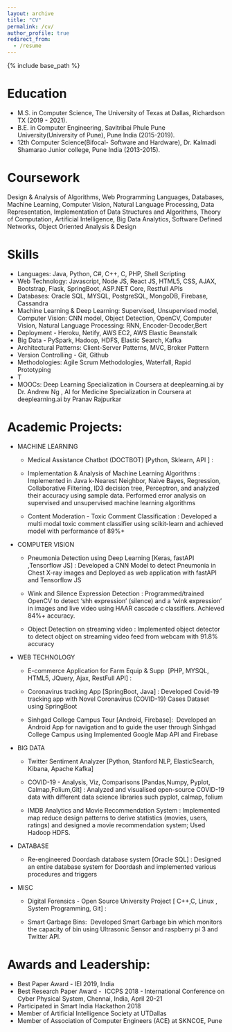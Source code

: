 ```yaml
---
layout: archive
title: "CV"
permalink: /cv/
author_profile: true
redirect_from:
  - /resume
---
```


{% include base_path %}

Education
======

- M.S. in Computer Science, The University of Texas at Dallas, Richardson TX  (2019 - 2021).
- B.E. in Computer Engineering, Savitribai Phule Pune University(University of Pune), Pune India (2015-2019).
- 12th Computer Science(Bifocal- Software and Hardware), Dr. Kalmadi Shamarao Junior college, Pune India (2013-2015).

Coursework
======
Design & Analysis of Algorithms, Web Programming Languages, Databases, Machine Learning, Computer Vision, Natural Language Processing, Data Representation, Implementation of Data Structures and Algorithms, Theory of Computation, Artificial Intelligence, Big Data Analytics, Software Defined Networks, Object Oriented Analysis & Design

Skills
======
-	Languages: Java, Python, C#, C++, C, PHP, Shell Scripting
-    Web Technology: Javascript, Node JS, React JS, HTML5, CSS, AJAX, Bootstrap, Flask, SpringBoot, ASP.NET Core, Restfull APIs 
-    Databases: Oracle SQL, MYSQL, PostgreSQL, MongoDB,  Firebase, Cassandra
-	Machine Learning & Deep Learning: Supervised, Unsupervised model, Computer Vision: CNN model, Object Detection, OpenCV, Computer Vision, Natural Language Processing: RNN, Encoder-Decoder,Bert
-   Deployment - Heroku, Netify, AWS EC2, AWS Elastic Beanstalk
-   Big Data - PySpark, Hadoop, HDFS, Elastic Search, Kafka 
-   Architectural Patterns: Client-Server Patterns, MVC, Broker Pattern 
-   Version Controlling - Git, Github
-	Methodologies: Agile Scrum Methodologies, Waterfall, Rapid Prototyping
- T
-   MOOCs: Deep Learning Specialization in Coursera at deeplearning.ai by Dr. Andrew Ng , AI for Medicine Specialization in Coursera at deeplearning.ai by Pranav Rajpurkar  
 
Academic Projects:
======

- MACHINE LEARNING
     - Medical Assistance Chatbot (DOCTBOT)​ [Python, Sklearn, API ] :
     
     - Implementation & Analysis of Machine Learning Algorithms : 
     Implemented in Java k-Nearest Neighbor, Naive Bayes, Regression, Collaborative Filtering, ID3 decision tree, Perceptron, and            analyzed their accuracy using sample data. Performed error analysis on supervised and unsupervised machine learning algorithms

     - Content Moderation - Toxic Comment Classification :
     Developed a multi modal toxic comment classifier using scikit-learn and achieved model with performance of 89%+

- COMPUTER VISION
     - Pneumonia Detection using Deep Learning​ [Keras, fastAPI ,Tensorflow JS] : 
     Developed a CNN Model to detect Pneumonia in Chest X-ray images and Deployed as web application with fastAPI and Tensorflow JS

     - Wink and Silence Expression Detection : 
    Programmed/trained OpenCV to detect ‘shh expression’ (silence) and a ‘wink expression’ in images and live video using HAAR cascade c     classifiers. Achieved 84%+ accuracy.

    - Object Detection on streaming video ​:
     Implemented object detector to detect object on streaming video feed from webcam with 91.8% accuracy

- WEB TECHNOLOGY
     - E-commerce Application for Farm Equip & Supp ​ [PHP, MYSQL, HTML5, JQuery, Ajax, RestFull API] : 

     - Coronavirus tracking App [SpringBoot, Java] : 
      Developed Covid-19 tracking app with Novel Coronavirus (COVID-19) Cases Dataset using SpringBoot

     - Sinhgad College Campus Tour [Android, Firebase]: ​ 
     Developed an Android App for navigation and to guide the user through Sinhgad College Campus using Implemented Google Map API and Firebase


- BIG DATA
     - Twitter Sentiment Analyzer​ [Python, Stanford NLP, ElasticSearch, Kibana, Apache Kafka]

     - COVID-19 - Analysis, Viz, Comparisons [Pandas,Numpy, Pyplot, Calmap,Folium,Git] : 
     Analyzed and visualised open-source COVID-19 data with different data science libraries such pyplot, calmap, folium

     - IMDB Analytics and Movie Recommendation System : 
     Implemented map reduce design patterns to derive statistics (movies, users, ratings) and designed a movie recommendation system;        Used Hadoop HDFS.

- DATABASE
     - Re-engineered Doordash database system [Oracle SQL] : 
     Designed an entire database system for Doordash and implemented various procedures and triggers


- MISC
     - Digital Forensics - Open Source University Project [ C++,C, Linux , System Programming, Git] : 

     - Smart Garbage Bins: ​
     Developed Smart Garbage bin which monitors the capacity of bin using Ultrasonic Sensor and raspberry pi 3 and Twitter API.



Awards and Leadership:
======
- Best Paper Award - IEI 2019, India
- Best Research Paper Award - ​ ICCPS 2018 - International Conference on Cyber Physical System,  Chennai, India, April 20-21 
- Participated in Smart India Hackathon 2018
- Member of Artificial Intelligence Society at UTDallas
- Member of Association of Computer Engineers (ACE) at SKNCOE, Pune
